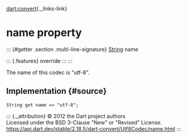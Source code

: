 [dart:convert](../../dart-convert/dart-convert-library){._links-link}

name property
=============

::: {#getter .section .multi-line-signature}
[String](../../dart-core/string-class) name

::: {.features}
override
:::
:::

The name of this codec is \"utf-8\".

Implementation {#source}
--------------

``` {.language-dart data-language="dart"}
String get name => "utf-8";
```

::: {._attribution}
© 2012 the Dart project authors\
Licensed under the BSD 3-Clause \"New\" or \"Revised\" License.\
<https://api.dart.dev/stable/2.18.5/dart-convert/Utf8Codec/name.html>
:::

